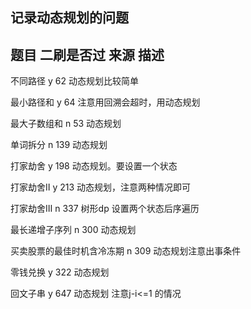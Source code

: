 ## 记录动态规划的问题

## 题目                     二刷是否过    来源   描述

  不同路径                     y          62     动态规划比较简单

  最小路径和                  y         64     注意用回溯会超时，用动态规划
  
  最大子数组和                 n          53      动态规划

  单词拆分                    n          139      动态规划       

  打家劫舍                    y           198      动态规划。要设置一个状态

  打家劫舍Ⅱ                  y           213        动态规划，注意两种情况即可

  打家劫舍Ⅲ                   n          337         树形dp 设置两个状态后序遍历

  最长递增子序列               n           300       动态规划         

  买卖股票的最佳时机含冷冻期      n            309      动态规划注意出事条件

零钱兑换                        y            322      动态规划

回文子串                        y            647        动态规划 注意j-i<=1 的情况
